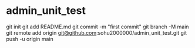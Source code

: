 # admin_unit_test

git init
git add README.md
git commit -m "first commit"
git branch -M main
git remote add origin git@github.com:sohu2000000/admin_unit_test.git
git push -u origin main
